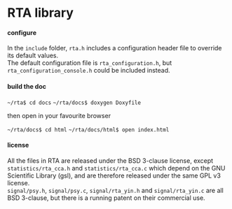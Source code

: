 # RTA library

#### configure

In the `include` folder, `rta.h` includes a configuration header file
to override its default values.  
The default configuration file is `rta_configuration.h`,
but `rta_configuration_console.h` could be included instead.  

#### build the doc

`~/rta$ cd docs`
`~/rta/docs$ doxygen Doxyfile`

then open in your favourite browser

`~/rta/docs$ cd html`
`~/rta/docs/html$ open index.html`

#### license

All the files in RTA are released under the BSD 3-clause license, except
`statistics/rta_cca.h` and `statistics/rta_cca.c` which depend on the
GNU Scientific Library (gsl), and are therefore released under the same GPL v3
license.  
`signal/psy.h`, `signal/psy.c`, `signal/rta_yin.h` and `signal/rta_yin.c` are all
BSD 3-clause, but there is a running patent on their commercial use.
